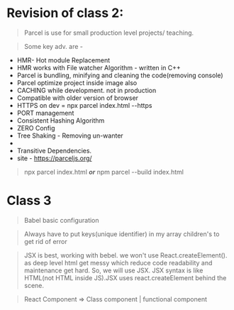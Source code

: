 # **Revision of class 2:**

> Parcel is use for small production level projects/ teaching.

> Some key adv. are -
 * HMR- Hot module Replacement 
 * HMR works with File watcher Algorithm - written in C++
 * Parcel is bundling, minifying and cleaning the code(removing console)
 * Parcel optimize project inside image also
 * CACHING while development. not in production
 * Compatible with older version of browser
 * HTTPS  on dev = npx parcel index.html --https
 * PORT management
 * Consistent Hashing Algorithm
 * ZERO Config
 * Tree Shaking - Removing un-wanter
 * 
 * Transitive Dependencies.
 * site - https://parceljs.org/


> npx parcel index.html ***or*** npm parcel --build index.html

# **Class 3**

> Babel basic configuration

> Always have to put keys(unique identifier) in my array children's to get rid of error

> JSX is best, working with bebel. we won't use React.createElement(). as deep level html  get messy which reduce code readability and maintenance get hard. So, we will use JSX. JSX syntax is like HTML(not HTML inside JS).JSX uses react.createElement behind the scene.



> React Component => Class component | functional component
